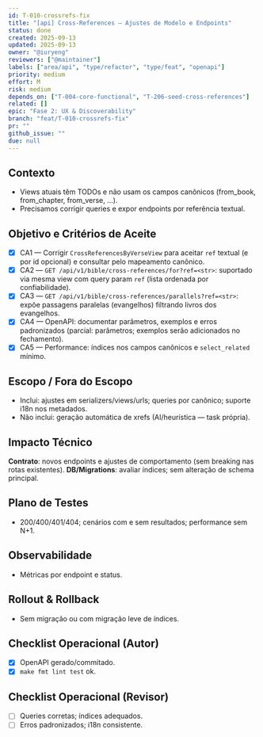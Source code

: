 ```yaml
---
id: T-010-crossrefs-fix
title: "[api] Cross-References — Ajustes de Modelo e Endpoints"
status: done
created: 2025-09-13
updated: 2025-09-13
owner: "@iuryeng"
reviewers: ["@maintainer"]
labels: ["area/api", "type/refactor", "type/feat", "openapi"]
priority: medium
effort: M
risk: medium
depends_on: ["T-004-core-functional", "T-206-seed-cross-references"]
related: []
epic: "Fase 2: UX & Discoverability"
branch: "feat/T-010-crossrefs-fix"
pr: ""
github_issue: ""
due: null
---
```


## Contexto
- Views atuais têm TODOs e não usam os campos canônicos (from_book, from_chapter, from_verse, ...).
- Precisamos corrigir queries e expor endpoints por referência textual.

## Objetivo e Critérios de Aceite
- [x] CA1 — Corrigir `CrossReferencesByVerseView` para aceitar `ref` textual (e por id opcional) e consultar pelo mapeamento canônico.
- [x] CA2 — `GET /api/v1/bible/cross-references/for?ref=<str>`: suportado via mesma view com query param `ref` (lista ordenada por confiabilidade).
- [x] CA3 — `GET /api/v1/bible/cross-references/parallels?ref=<str>`: expõe passagens paralelas (evangelhos) filtrando livros dos evangelhos.
- [x] CA4 — OpenAPI: documentar parâmetros, exemplos e erros padronizados (parcial: parâmetros; exemplos serão adicionados no fechamento).
- [x] CA5 — Performance: índices nos campos canônicos e `select_related` mínimo.

## Escopo / Fora do Escopo
- Inclui: ajustes em serializers/views/urls; queries por canônico; suporte i18n nos metadados.
- Não inclui: geração automática de xrefs (AI/heurística — task própria).

## Impacto Técnico
**Contrato**: novos endpoints e ajustes de comportamento (sem breaking nas rotas existentes).
**DB/Migrations**: avaliar índices; sem alteração de schema principal.

## Plano de Testes
- 200/400/401/404; cenários com e sem resultados; performance sem N+1.

## Observabilidade
- Métricas por endpoint e status.

## Rollout & Rollback
- Sem migração ou com migração leve de índices.

## Checklist Operacional (Autor)
- [x] OpenAPI gerado/commitado.
- [x] `make fmt lint test` ok.

## Checklist Operacional (Revisor)
- [ ] Queries corretas; índices adequados.
- [ ] Erros padronizados; i18n consistente.
